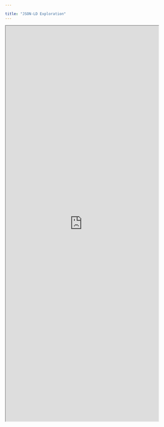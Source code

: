 ```yaml
---

title: "JSON-LD Exploration"
---
```


<iframe width="100%" height="1300px" src="https://tinyurl.com/29qaectm" title="JSON-LD playground"></iframe>
